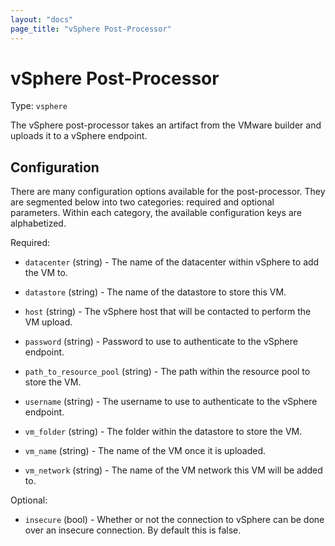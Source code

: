 ```yaml
---
layout: "docs"
page_title: "vSphere Post-Processor"
---
```


# vSphere Post-Processor

Type: `vsphere`

The vSphere post-processor takes an artifact from the VMware builder
and uploads it to a vSphere endpoint.

## Configuration

There are many configuration options available for the post-processor. They are
segmented below into two categories: required and optional parameters. Within
each category, the available configuration keys are alphabetized.

Required:

* `datacenter` (string) - The name of the datacenter within vSphere to
  add the VM to.

* `datastore` (string) - The name of the datastore to store this VM.

* `host` (string) - The vSphere host that will be contacted to perform
  the VM upload.

* `password` (string) - Password to use to authenticate to the vSphere
  endpoint.

* `path_to_resource_pool` (string) - The path within the resource pool to
  store the VM.

* `username` (string) - The username to use to authenticate to the vSphere
  endpoint.

* `vm_folder` (string) - The folder within the datastore to store the VM.

* `vm_name` (string) - The name of the VM once it is uploaded.

* `vm_network` (string) - The name of the VM network this VM will be
  added to.

Optional:

* `insecure` (bool) - Whether or not the connection to vSphere can be done
  over an insecure connection. By default this is false.
